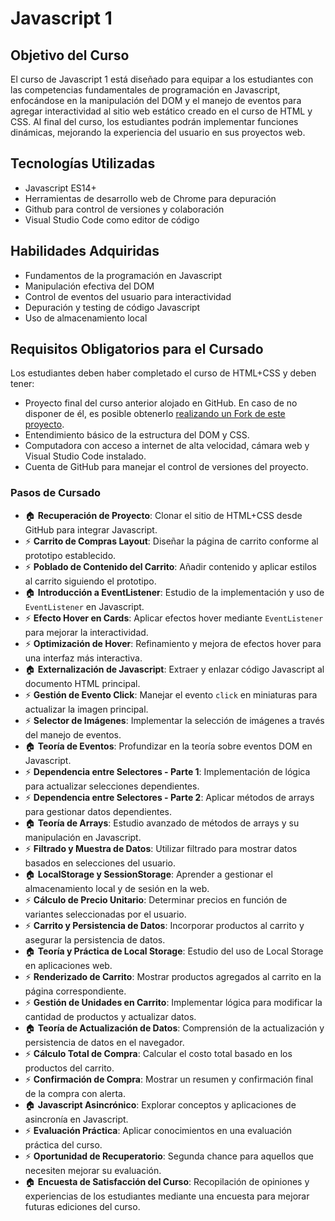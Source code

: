 # Javascript 1

## Objetivo del Curso

El curso de Javascript 1 está diseñado para equipar a los estudiantes con las competencias fundamentales de programación en Javascript, enfocándose en la manipulación del DOM y el manejo de eventos para agregar interactividad al sitio web estático creado en el curso de HTML y CSS. Al final del curso, los estudiantes podrán implementar funciones dinámicas, mejorando la experiencia del usuario en sus proyectos web.

## Tecnologías Utilizadas

- Javascript ES14+
- Herramientas de desarrollo web de Chrome para depuración
- Github para control de versiones y colaboración
- Visual Studio Code como editor de código

## Habilidades Adquiridas

- Fundamentos de la programación en Javascript
- Manipulación efectiva del DOM
- Control de eventos del usuario para interactividad
- Depuración y testing de código Javascript
- Uso de almacenamiento local

## Requisitos Obligatorios para el Cursado

Los estudiantes deben haber completado el curso de HTML+CSS y deben tener:

- Proyecto final del curso anterior alojado en GitHub. En caso de no disponer de él, es posible obtenerlo [realizando un Fork de este proyecto](https://github.com).
- Entendimiento básico de la estructura del DOM y CSS.
- Computadora con acceso a internet de alta velocidad, cámara web y Visual Studio Code instalado.
- Cuenta de GitHub para manejar el control de versiones del proyecto.

### Pasos de Cursado

- 🏠 **Recuperación de Proyecto**: Clonar el sitio de HTML+CSS desde GitHub para integrar Javascript.
- ⚡ **Carrito de Compras Layout**: Diseñar la página de carrito conforme al prototipo establecido.
- ⚡ **Poblado de Contenido del Carrito**: Añadir contenido y aplicar estilos al carrito siguiendo el prototipo.
- 🏠 **Introducción a EventListener**: Estudio de la implementación y uso de `EventListener` en Javascript.
- ⚡ **Efecto Hover en Cards**: Aplicar efectos hover mediante `EventListener` para mejorar la interactividad.
- ⚡ **Optimización de Hover**: Refinamiento y mejora de efectos hover para una interfaz más interactiva.
- 🏠 **Externalización de Javascript**: Extraer y enlazar código Javascript al documento HTML principal.
- ⚡ **Gestión de Evento Click**: Manejar el evento `click` en miniaturas para actualizar la imagen principal.
- ⚡ **Selector de Imágenes**: Implementar la selección de imágenes a través del manejo de eventos.
- 🏠 **Teoría de Eventos**: Profundizar en la teoría sobre eventos DOM en Javascript.
- ⚡ **Dependencia entre Selectores - Parte 1**: Implementación de lógica para actualizar selecciones dependientes.
- ⚡ **Dependencia entre Selectores - Parte 2**: Aplicar métodos de arrays para gestionar datos dependientes.
- 🏠 **Teoría de Arrays**: Estudio avanzado de métodos de arrays y su manipulación en Javascript.
- ⚡ **Filtrado y Muestra de Datos**: Utilizar filtrado para mostrar datos basados en selecciones del usuario.
- 🏠 **LocalStorage y SessionStorage**: Aprender a gestionar el almacenamiento local y de sesión en la web.
- ⚡ **Cálculo de Precio Unitario**: Determinar precios en función de variantes seleccionadas por el usuario.
- ⚡ **Carrito y Persistencia de Datos**: Incorporar productos al carrito y asegurar la persistencia de datos.
- 🏠 **Teoría y Práctica de Local Storage**: Estudio del uso de Local Storage en aplicaciones web.
- ⚡ **Renderizado de Carrito**: Mostrar productos agregados al carrito en la página correspondiente.
- ⚡ **Gestión de Unidades en Carrito**: Implementar lógica para modificar la cantidad de productos y actualizar datos.
- 🏠 **Teoría de Actualización de Datos**: Comprensión de la actualización y persistencia de datos en el navegador.
- ⚡ **Cálculo Total de Compra**: Calcular el costo total basado en los productos del carrito.
- ⚡ **Confirmación de Compra**: Mostrar un resumen y confirmación final de la compra con alerta.
- 🏠 **Javascript Asincrónico**: Explorar conceptos y aplicaciones de asincronía en Javascript.
- ⚡ **Evaluación Práctica**: Aplicar conocimientos en una evaluación práctica del curso.
- ⚡ **Oportunidad de Recuperatorio**: Segunda chance para aquellos que necesiten mejorar su evaluación.
- 🏠 **Encuesta de Satisfacción del Curso**: Recopilación de opiniones y experiencias de los estudiantes mediante una encuesta para mejorar futuras ediciones del curso.
